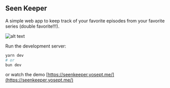 ## Seen Keeper
A simple web app to keep track of your favorite episodes from your favorite series (double favorite!!!).

![alt text](site.png)

Run the development server:

```bash
yarn dev
# or
bun dev
```
or watch the demo [https://seenkeeper.yosept.me/](https://seenkeeper.yosept.me/)
